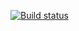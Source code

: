 [![Build status](https://ci.appveyor.com/api/projects/status/ig5o4yulnph74hhl?svg=true)](https://ci.appveyor.com/project/k-emiko/aqa2-2)

